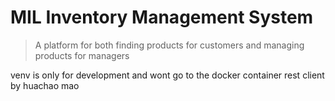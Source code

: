 # MIL Inventory Management System
> A platform for both finding products for customers and managing products for managers

venv is only for development and wont go to the docker container
rest client by huachao mao